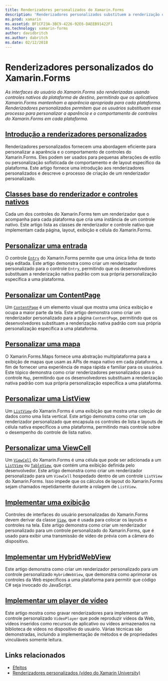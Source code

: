 ```yaml
---
title: Renderizadores personalizados do Xamarin.Forms
description: 'Renderizadores personalizados substituem a renderização dos controles nativos em cada plataforma, para personalizar a aparência e o comportamento de controles do Xamarin.Forms.'
ms.prod: xamarin
ms.assetid: BF1CF23A-3BC9-4226-92E6-DAEEB91422F1
ms.technology: xamarin-forms
author: davidbritch
ms.author: dabritch
ms.date: 02/12/2018
---
```


# <a name="xamarinforms-custom-renderers"></a>Renderizadores personalizados do Xamarin.Forms

_As interfaces do usuário do Xamarin.Forms são renderizadas usando controles nativos da plataforma de destino, permitindo que os aplicativos Xamarin.Forms mantenham a aparência apropriada para cada plataforma. Renderizadores personalizados permitem que os usuários substituam esse processo para personalizar a aparência e o comportamento de controles do Xamarin.Forms em cada plataforma._

## <a name="introduction-to-custom-renderersintroductionmd"></a>[Introdução a renderizadores personalizados](introduction.md)

Renderizadores personalizados fornecem uma abordagem eficiente para personalizar a aparência e o comportamento de controles do Xamarin.Forms. Eles podem ser usados para pequenas alterações de estilo ou personalização sofisticada de comportamento e de layout específico da plataforma. Este artigo fornece uma introdução aos renderizadores personalizados e descreve o processo de criação de um renderizador personalizado.

## <a name="renderer-base-classes-and-native-controlsrenderersmd"></a>[Classes base do renderizador e controles nativos](renderers.md)

Cada um dos controles do Xamarin.Forms tem um renderizador que o acompanha para cada plataforma que cria uma instância de um controle nativo. Este artigo lista as classes de renderizador e controle nativo que implementam cada página, layout, exibição e célula do Xamarin.Forms.

## <a name="customizing-an-entryentrymd"></a>[Personalizar uma entrada](entry.md)

O controle [`Entry`](xref:Xamarin.Forms.Entry) do Xamarin.Forms permite que uma única linha de texto seja editada. Este artigo demonstra como criar um renderizador personalizado para o controle `Entry`, permitindo que os desenvolvedores substituam a renderização nativa padrão com sua própria personalização específica a uma plataforma.

## <a name="customizing-a-contentpagecontentpagemd"></a>[Personalizar um ContentPage](contentpage.md)

Um [`ContentPage`](xref:Xamarin.Forms.ContentPage) é um elemento visual que mostra uma única exibição e ocupa a maior parte da tela. Este artigo demonstra como criar um renderizador personalizado para a página `ContentPage`, permitindo que os desenvolvedores substituam a renderização nativa padrão com sua própria personalização específica a uma plataforma.

## <a name="customizing-a-mapmapindexmd"></a>[Personalizar uma mapa](map/index.md)

O Xamarin.Forms.Maps fornece uma abstração multiplataforma para a exibição de mapas que usam as APIs de mapa nativo em cada plataforma, a fim de fornecer uma experiência de mapa rápida e familiar para os usuários. Este tópico demonstra como criar renderizadores personalizados para o controle `Map`, permitindo que os desenvolvedores substituam a renderização nativa padrão com sua própria personalização específica a uma plataforma.

## <a name="customizing-a-listviewlistviewmd"></a>[Personalizar uma ListView](listview.md)

Um [`ListView`](xref:Xamarin.Forms.ListView) do Xamarin.Forms é uma exibição que mostra uma coleção de dados como uma lista vertical. Este artigo demonstra como criar um renderizador personalizado que encapsula os controles de lista e layouts de célula nativa específicos a uma plataforma, permitindo mais controle sobre o desempenho do controle de lista nativo.

## <a name="customizing-a-viewcellviewcellmd"></a>[Personalizar uma ViewCell](viewcell.md)

Um [`ViewCell`](xref:Xamarin.Forms.ViewCell) do Xamarin.Forms é uma célula que pode ser adicionada a um [`ListView`](xref:Xamarin.Forms.ListView) ou [`TableView`](xref:Xamarin.Forms.TableView), que contém uma exibição definida pelo desenvolvedor. Este artigo demonstra como criar um renderizador personalizado para um `ViewCell` hospedado dentro de um controle `ListView` do Xamarin.Forms. Isso impede que os cálculos de layout do Xamarin.Forms sejam chamados repetidamente durante a rolagem de `ListView`.

## <a name="implementing-a-viewviewmd"></a>[Implementar uma exibição](view.md)

Controles de interfaces do usuário personalizadas do Xamarin.Forms devem derivar da classe [`View`](xref:Xamarin.Forms.View), que é usada para colocar os layouts e controles na tela. Este artigo demonstra como criar um renderizador personalizado para um controle personalizado do Xamarin.Forms, que é usado para exibir uma transmissão de vídeo de prévia com a câmera do dispositivo.

## <a name="implementing-a-hybridwebviewhybridwebviewmd"></a>[Implementar um HybridWebView](hybridwebview.md)

Este artigo demonstra como criar um renderizador personalizado para um controle personalizado `HybridWebView`, que demonstra como aprimorar os controles da Web específicos a uma plataforma para permitir que código C# seja invocado do JavaScript.

## <a name="implementing-a-video-playervideo-playerindexmd"></a>[Implementar um player de vídeo](video-player/index.md)

Este artigo mostra como gravar renderizadores para implementar um controle personalizado `VideoPlayer` que pode reproduzir vídeos da Web, vídeos inseridos como recursos de aplicativo ou vídeos armazenados na biblioteca de vídeos no dispositivo do usuário. Várias técnicas são demonstradas, incluindo a implementação de métodos e de propriedades vinculáveis somente leitura.


## <a name="related-links"></a>Links relacionados

- [Efeitos](~/xamarin-forms/app-fundamentals/effects/index.md)
- [Renderizadores personalizados (vídeo do Xamarin University)](https://developer.xamarin.com/videos/cross-platform/xamarinforms-custom-renderers/)
